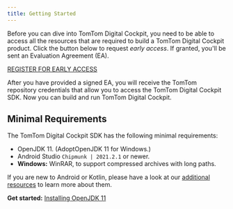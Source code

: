 ```yaml
---
title: Getting Started
---
```


Before you can dive into TomTom Digital Cockpit, you need to be able to access all the resources that are
required to build a TomTom Digital Cockpit product. Click the button below to request _early access_. If
granted, you'll be sent an Evaluation Agreement (EA).

<div class="button button--bg-brand-red button--bg-hoverable button--size-large">
    <a class="button__link"
        href="https://developer.tomtom.com/tomtom-digital-cockpit/request-access"
        tabindex="0">REGISTER FOR EARLY ACCESS</a>
</div>

After you have provided a signed EA, you will receive the TomTom repository credentials that allow
you to access the TomTom Digital Cockpit SDK. Now you can build and run TomTom Digital Cockpit.

## Minimal Requirements

The TomTom Digital Cockpit SDK has the following minimal requirements:

- OpenJDK 11. (AdoptOpenJDK 11 for Windows.)
- Android Studio `Chipmunk | 2021.2.1` or newer.
- __Windows:__ WinRAR, to support compressed archives with long paths.

If you are new to Android or Kotlin, please have a look at our
[additional resources](/tomtom-digital-cockpit/documentation/getting-started/additional-resources)
to learn more about them.

__Get started:__
[Installing OpenJDK 11](/tomtom-digital-cockpit/documentation/getting-started/installing-openjdk-11)
